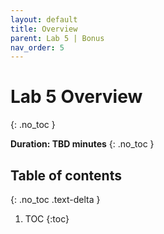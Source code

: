 ```yaml
---
layout: default
title: Overview
parent: Lab 5 | Bonus
nav_order: 5
---
```


# Lab 5 Overview
{: .no_toc }

**Duration: TBD minutes**
{: .no_toc }

## Table of contents
{: .no_toc .text-delta }

1. TOC
{:toc}
